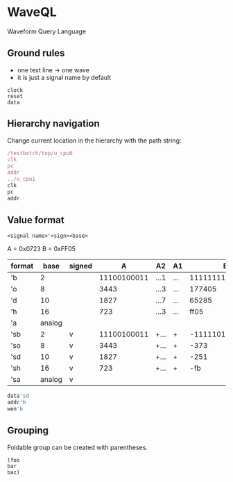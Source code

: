 # WaveQL

Waveform Query Language

## Ground rules

* one text line -> one wave
* it is just a signal name by default


```
clock
reset
data
```

## Hierarchy navigation

Change current location in the hierarchy with the path string:

```js
/testbetch/top/u_cpu0
clk
pc
addr
../u_cpu1
clk
pc
addr
```

## Value format

`<signal name>'<sign><base>`

A = 0x0723
B = 0xFF05

| format | base | signed | A      | A2  | A1 | B                | B2 | B1 |
|-|-|-|-|-|-|-|-|-|
| 'b  | 2       |  | 11100100011  | …1  | … | 1111111100000101  | …1  | … |
| 'o  | 8       |  | 3443         | …3  | … | 177405            | …5  | … |
| 'd  | 10      |  | 1827         | …7  | … | 65285             | …5  | … |
| 'h  | 16      |  | 723          | …3  | … | ff05              | …5  | … |
| 'a  | analog  |  |              |     |   |                   |     |   |
| 'sb | 2       |v | 11100100011  | +…  | + | -11111011         | -…  | - |
| 'so | 8       |v | 3443         | +…  | + | -373              | -…  | - |
| 'sd | 10      |v | 1827         | +…  | + | -251              | -…  | - |
| 'sh | 16      |v | 723          | +…  | + | -fb               | -…  | - |
| 'sa | analog  |v |              |     |   |                   |     |   |

```js
data'sd
addr'h
wen'b
```
## Grouping

Foldable group can be created with parentheses.

```
(foo
bar
baz)
```
